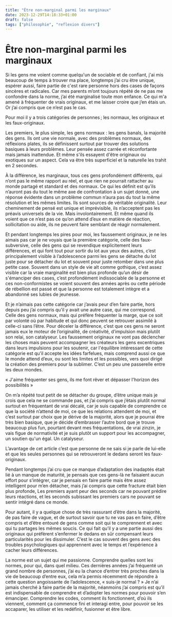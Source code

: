 ```yaml
---
title: "Être non-marginal parmi les marginaux"
date: 2023-12-29T14:18:33+01:00
draft: false
tags: ["philosophie", "reflexion divers"]
---
```


# Être non-marginal parmi les marginaux

Si les gens me voient comme quelqu'un de sociable et de confiant, j'ai mis beaucoup de temps à trouver ma place, longtemps j’ai cru être unique, espérer aussi, faire partie de c'est rare personne hors des cases de façons sincères et radicales. Car mes parents m’ont toujours répété de ne pas me confondre dans la norme, j’ai été marginalisé toute mon enfance. Ce qui m'a amené à fréquenter de vrais originaux, et me laisser croire que j’en étais un. Or j’ai compris que ce n’est pas le cas.

Pour moi il y a trois catégories de personnes ; les normaux, les originaux et les faux-originaux.

Les premiers, le plus simple, les gens normaux : les gens banals, la majorité des gens. Ils ont une vie normale, avec des problèmes normaux, des réflexions plates, ils se définissent surtout par trouver des solutions basiques à leurs problèmes. Leur pensée assez carrée et réconfortante mais jamais inattendue. Et même s'ils essayent d'être originaux ou exotiques sur un aspect. Cela va être très superficiel et la naturelle les trahit en 2 secondes.

À la différence, les marginaux, tous ces gens profondément différents, qui n’ont pas le même rapport au réel, et que rien ne pourrait rattacher au monde partagé et standard et des normaux. Ce qui les définit est qu’ils n’auront pas du tout le même axe de confrontation à un sujet donné, une réponse évidente dans un problème commun n’aura pas du tout la même résolution et les mêmes limites. Ils sont sources de véritable originalité. Leur cheminement de pensé est unique et imprévisible, ils n’acceptent pas les préavis universels de la vie. Mais involontairement. Et même quand ils voient que ce n’est pas ce qu’on attend d’eux en matière de réaction, sollicitation ou aide, ils ne peuvent faire semblant de réagir normalement.

Et pendant longtemps les pires pour moi, les faussement originaux, je ne les aimais pas car je ne voyais que la première catégorie, celle des faux-subversive, celle des gens qui se revendique explicitement leurs différences, et qui font tout pour sortir du lot aux yeux des autres, c’est principalement visible à l’adolescence parmi les gens se détache du lot juste pour se détacher du lot et souvent pour juste retomber dans une plus petite case. Souvent dans un style de vie alt comme gothique, c’est assez visible car la vraie marginalité est bien plus profonde qu’un désir de s'émanciper des cases, c’est profondément indissociable de la personne et ces non-conformistes se voient souvent des années après ou cette période de rébellion est passé et que la personne est totalement intègre et a abandonné ses lubies de jeunesse.

Et je n’aimais pas cette catégorie car j’avais peur d’en faire partie, hors depuis peu j’ai compris qu’il y avait une autre case, qui me correspond. Celle des gens normaux, mais qui préfère fréquenter la marge, que ce soit par volonté où par habitude et qui donc peuvent se retrouver assimilé à celle-ci sans l’être. Pour déceler la différence, c’est que ces gens ne seront jamais eux le moteur de l’originalité, de créativité, d’impulsion mais plutôt son relai, son catalyseur. Les faussement originaux ne vont pas déclencher les choses mais peuvent accompagner les créateurs les gens excentriques dans leurs impulsions pour les soutenir, car l'équilibre intéressant de cette catégorie est qu’il accepte les idées farfelues, mais comprend aussi ce que le monde attend d’eux, ou sont les limites et les possibles, vers quoi dirigé la création des premiers pour la sublimer. C’est un peu une passerelle entre les deux mondes.

« J'aime fréquenter ses gens, ils me font rêver et dépasser l'horizon des possibilités »

On m’a répété tout petit de se détacher du groupe, d’être unique mais je crois que cela ne se commande pas, et j’ai compris que j’étais plutôt normal surtout en fréquentant de vrai décalé, car je suis capable de comprendre ce que la société n’attend de moi, ce que les relations attendent de moi, et c’est surtout par choix que je dérive de la majorité, alors que je pourrai être très bien basique, que je décide d’embrasser l’autre bord que je trouve beaucoup plus fun, pourtant devant mes fréquentations, de vrai zinzin, je vais figue de normativité et je suis plutôt un support pour les accompagner, un soutien qu'un égal. Un catalyseur.

L’avantage de cet article c’est que personne de ne sais si je parle de lui-elle et que les seules personnes qui se retrouveront le dedans seront les faux-originaux.

Pendant longtemps j’ai cru que ce manque d’adaptation des inadaptés était lié à un manque de maturité, je pensais que ces gens-là ne faisaient aucun effort pour s’intégrer, car je pensais en faire partie mais être assez intelligent pour m’en détacher, mais j’ai compris que cette fracture était bien plus profonde, Les premiers ayant peur des seconds car ne pouvant prédire leurs réactions, et les seconds subissant les premiers cars ne pouvant se sentir intégré dans ce monde.

Pour autant, il y a quelque chose de très rassurant d’être dans la majorité, de pas faire de vague, et de surtout savoir que tu ne vas pas en faire, d’être compris et d’être entouré de gens comme soit qui te comprennent et avec qui tu partages les mêmes soucis. Ce qui fait qu’il y a une partie aussi des originaux qui préfèrent s’enfermer le dedans en sûr compensant leurs particularités pour les dissimuler. C’est le cas souvent des gens avec des troubles psychologiques qui apprennent avec le temps et l’expérience à cacher leurs différences.

La norme est un sujet qui me passionne. Comprendre quelles sont les normes, pour qui, dans quel milieu. Ces dernières années j’ai fréquenté un grand nombre de personnes, j’ai eu la chance d’entrer très proches dans la vie de beaucoup d’entre eux, cela m’a permis récemment de répondre à cette question angoissante de l’adolescence, « suis-je normal ? » Je n’ai jamais cherché à faire partie de la majorité, néanmoins j’ai compris est qu’il est indispensable de comprendre et d’adopter les normes pour pouvoir s’en émanciper. Comprendre les codes, comment ils fonctionnent, d’où ils viennent, comment ça commence fini et interagi entre, pour pouvoir se les accaparer, les utiliser et les redéfinir, fusionner et être libre.
